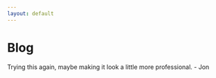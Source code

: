 ```yaml
---
layout: default
---
```

# Blog

Trying this again, maybe making it look a little more professional. - Jon